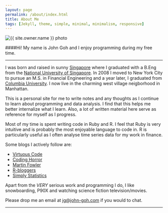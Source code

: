```yaml
---
layout: page
permalink: /about/index.html
title: About Me
tags: [Jekyll, theme, simple, minimal, minimalism, responsive]
---
```


<img src="{{ site.url }}/images/{{ site.owner.avatar }}" alt="{{ site.owner.name }} photo" class="author-photo" id="contact-photo">
   
####Hi! My name is John Goh and I enjoy programming during my free time. 

***

I was born and raised in sunny [Singapore](http://en.wikipedia.org/wiki/Singapore) where I graduated with a B.Eng from the [National University of Singapore](http://www.nus.edu.sg/). In 2008 I moved to New York City to pursue an M.S. in Financial Engineering and a year later, I graduated from [Columbia University](http://www.columbia.edu/). I now live in the charming west village neigborhood in Manhattan.

This is a personal site for me to write notes and any thoughts as I continue to learn about programming and data analysis. I find that this helps me better internalize what I learn. Also, a lot of written material here serve as reference for myself as I progress. 

Most of my time is spent writing code in Ruby and R. I feel that Ruby is very intuitive and is probably the most enjoyable language to code in. R is particularly useful as I often analyse time series data for my work in finance.

Some blogs I actively follow are:

* [Virtuous Code](http://devblog.avdi.org/)
* [Coding Horror](http://cloud.feedly.com/#subscription%2Ffeed%2Fhttp%3A%2F%2Ffeeds.feedburner.com%2Fcodinghorror%2F)
* [Martin Fowler](http://cloud.feedly.com/#subscription%2Ffeed%2Fhttp%3A%2F%2Fmartinfowler.com%2Ffeed.atom)
* [R-bloggers](http://www.r-bloggers.com/)
* [Simply Statistics](http://cloud.feedly.com/#subscription%2Ffeed%2Fhttp%3A%2F%2Fsimplystatistics.org%2Ffeed%2F)

Apart from the *VERY* serious work and programming I do, I like snowboarding, P90X and watching science fiction television/movies. 

Please drop me an email at jg@john-goh.com if you would to chat.
   
***